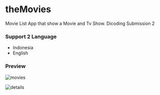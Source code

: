# theMovies
Movie List App that show a Movie and Tv Show. Dicoding Submission 2

### Support 2 Language
* Indonesia
* English

### Preview
![movies](https://user-images.githubusercontent.com/30973696/64353259-0ad13080-d030-11e9-99e3-64e7a1bd7edb.png)

![details](https://user-images.githubusercontent.com/30973696/64353494-6c919a80-d030-11e9-8874-820984d46485.png)



